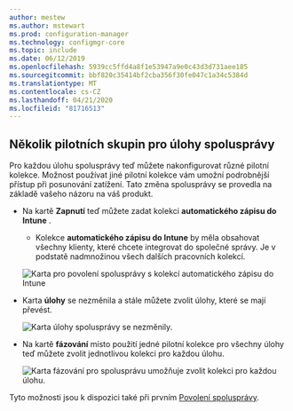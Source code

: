```yaml
---
author: mestew
ms.author: mstewart
ms.prod: configuration-manager
ms.technology: configmgr-core
ms.topic: include
ms.date: 06/12/2019
ms.openlocfilehash: 5939cc5ffd4a8f1e53947a9e0c43d3d731aee185
ms.sourcegitcommit: bbf820c35414bf2cba356f30fe047c1a34c5384d
ms.translationtype: MT
ms.contentlocale: cs-CZ
ms.lasthandoff: 04/21/2020
ms.locfileid: "81716513"
---
```

## <a name="multiple-pilot-groups-for-co-management-workloads"></a><a name="bkmk_comgmt_pilot"></a>Několik pilotních skupin pro úlohy spolusprávy
<!--3555750 FKA 1357954-->

Pro každou úlohu spolusprávy teď můžete nakonfigurovat různé pilotní kolekce. Možnost používat jiné pilotní kolekce vám umožní podrobnější přístup při posunování zatížení. Tato změna spolusprávy se provedla na základě vašeho názoru na váš produkt.

- Na kartě **Zapnutí** teď můžete zadat kolekci **automatického zápisu do Intune** .
  - Kolekce **automatického zápisu do Intune** by měla obsahovat všechny klienty, které chcete integrovat do společné správy. Je v podstatě nadmnožinou všech dalších pracovních kolekcí.

  ![Karta pro povolení spolusprávy s kolekcí automatického zápisu do Intune](../../media/3555750-co-management-enablement-tab.png)

- Karta **úlohy** se nezměnila a stále můžete zvolit úlohy, které se mají převést.

  ![Karta úlohy spolusprávy se nezměnily.](../../media/3555750-co-management-workloads-tab.png)

- Na kartě **fázování** místo použití jedné pilotní kolekce pro všechny úlohy teď můžete zvolit jednotlivou kolekci pro každou úlohu.

    ![Karta fázování pro spolusprávu umožňuje zvolit kolekci pro každou úlohu.](../../media/3555750-co-management-staging-tab.png)
  
Tyto možnosti jsou k dispozici také při prvním [Povolení spolusprávy](../../../../../comanage/how-to-enable.md).
